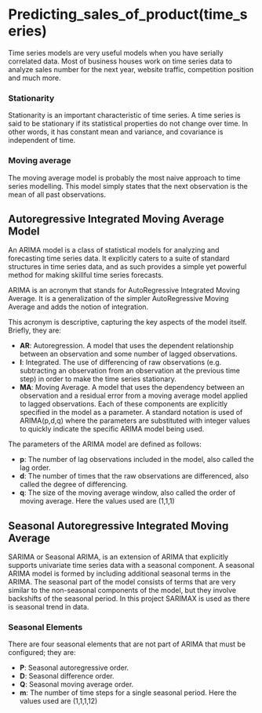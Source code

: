 # Predicting_sales_of_product(time_series)
Time series models are very useful models when you have serially correlated data. Most of business houses work on time series data to analyze sales number for the next year, website traffic, competition position and much more.

### Stationarity
Stationarity is an important characteristic of time series. A time series is said to be stationary if its statistical properties do not change over time. In other words, it has constant mean and variance, and covariance is independent of time.

### Moving average
The moving average model is probably the most naive approach to time series modelling. This model simply states that the next observation is the mean of all past observations.

## Autoregressive Integrated Moving Average Model
An ARIMA model is a class of statistical models for analyzing and forecasting time series data.
It explicitly caters to a suite of standard structures in time series data, and as such provides a simple yet powerful method for making skillful time series forecasts.

ARIMA is an acronym that stands for AutoRegressive Integrated Moving Average. It is a generalization of the simpler AutoRegressive Moving Average and adds the notion of integration.

This acronym is descriptive, capturing the key aspects of the model itself. Briefly, they are:

* **AR**: Autoregression. A model that uses the dependent relationship between an observation and some number of lagged observations.
* **I**: Integrated. The use of differencing of raw observations (e.g. subtracting an observation from an observation at the previous time step) in order to make the time series stationary.
* **MA**: Moving Average. A model that uses the dependency between an observation and a residual error from a moving average model applied to lagged observations.
Each of these components are explicitly specified in the model as a parameter. A standard notation is used of ARIMA(p,d,q) where the parameters are substituted with integer values to quickly indicate the specific ARIMA model being used.

The parameters of the ARIMA model are defined as follows:

* **p**: The number of lag observations included in the model, also called the lag order.
* **d**: The number of times that the raw observations are differenced, also called the degree of differencing.
* **q**: The size of the moving average window, also called the order of moving average.
Here the values used are (1,1,1)

## Seasonal Autoregressive Integrated Moving Average
SARIMA or Seasonal ARIMA, is an extension of ARIMA that explicitly supports univariate time series data with a seasonal component.
A seasonal ARIMA model is formed by including additional seasonal terms in the ARIMA. The seasonal part of the model consists of terms that are very similar to the non-seasonal components of the model, but they involve backshifts of the seasonal period.
In this project SARIMAX is used as there is seasonal trend in data.

### Seasonal Elements
There are four seasonal elements that are not part of ARIMA that must be configured; they are:

* **P**: Seasonal autoregressive order.
* **D**: Seasonal difference order.
* **Q**: Seasonal moving average order.
* **m**: The number of time steps for a single seasonal period.
Here the values used are (1,1,1,12)
